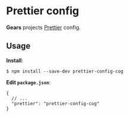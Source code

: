 # Prettier config

**Gears** projects [Prettier](https://prettier.io) config.

## Usage

**Install**:

```shell
$ npm install --save-dev prettier-config-cog
```

**Edit `package.json`**:

```jsonc
{
  // ...
  "prettier": "prettier-config-cog"
}
```
